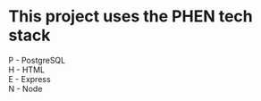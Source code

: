 <h1>This project uses the PHEN tech stack</h1>


<p> P - PostgreSQL <br>
H - HTML <br>
E - Express <br>
N - Node <br> </p>

